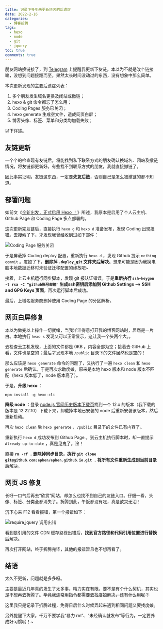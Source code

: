 ```yaml
---
title: 记录下多年未更新博客的后遗症
date: 2022-2-16
categories: 
  - 博客折腾
tags: 
  - hexo
  - node
  - git
  - jquery
toc: true
comments: true
---
```


朋友网站换链接了，到 [Telegram](https://telegram.me/imephen) 上提醒我更新下友链。本以为不就是改个链接嘛，没想到问题接踵而至。果然太长时间没动过的东西，没有想象中那么简单。

本次更新发现的主要后遗症列表：

1. 多个朋友发生域名更换及闭站或撤链；
2. hexo & git 命令都忘了怎么用；
3. Coding Pages 服务已关闭；
4. hexo generate 生成空文件，造成网页白屏；
5. 博客头像、标签、菜单和分类均加载失败；

以下详述。

<!--more-->

## 友链更新

一个个的检查现有友链后，将能找到私下联系方式的朋友确认换域名、闭站及撤链情况，将友链都更新好。有些找不到联系方式的朋友，我就直接撤链了。

因此事实证明，友链这东西，一定要**先友后链**，否则自己是怎么被撤链的都不知道。

## 部署问题

如前文《[全新出发，正式启用 Hexo ！](/2016/hello-hexo/)》所述，我原本是启用了个人云主机、Github Page 和 Coding Page 多点部署的。

这次更新完友链后，直接执行 `hexo g` 和 `hexo d` 准备发布，发现 Coding 出现报错。去搜索了下，才发现我曾经收到过如下邮件：

![Coding Page 服务关闭](https://imephen.pek3b.qingstor.com/b_image/20220216150100.png)

于是屏蔽掉 Coding deploy 配置，重新执行 `hexo d` ，发现 Github 提示 `nothing commit` 。度娘了下，**删除掉 `.deploy_git` 文件夹后解决**。想来可能是因为我换电脑本地数据迁移时未验证迁移配置的缘故吧~

接着，上云主机运行同步脚本，发现 git 报认证错误。于是**重新执行 `ssh-keygen -t rsa -C "github账号邮箱"` 生成ssh密钥后添加到 Github Settings --> SSH and GPG Keys 页面**。再次运行脚本后成功。

最后，上域名服务商删掉使用 Coding Page 的分区解析。

## 网页白屏修复

本以为做完以上操作一切就绪，当我洋洋得意打开我的博客网站时，居然是一片白。本地执行 `hexo s` 发现又可以正常显示，这让我一个头两个大。。

去检查云主机发现，上面的文件都是 0KB ，内容全部为空；接着去 GitHub 上看，文件也是空的；最后才发现本地 `/public` 目录下的文件居然也是空的！

那么应该是 `hexo generate` 命令的问题了，又执行了一遍 `hexo clean` 和 `hexo generate` 后确认。于是再次求助度娘，原来是本地 hexo 版本和 node 版本不匹配（hexo 版本低了，node 版本高了）。

于是，**升级 hexo** ：

```
npm install -g hexo-cli
```

**降级 node** ：登录 [node.js 官网历史版本下载页](https://nodejs.org/en/download/releases/)找到一个 12.x 的版本（我下载的版本是 12.22.10）下载下来，卸载掉本地已安装的 node 后重新安装该版本，然后重新启动。

再次 `hexo clean` 后 `hexo generate` ，`/public` 目录下的文件已有内容了。

重新执行 `hexo d` 成功发布到 Github Page 。到云主机执行脚本时，却一直提示 `Already up-to-date` ，真是见鬼了。淦！

直接 **`rm -rf .` 删除掉同步目录，执行 `git clone git@github.com:ephen/ephen.github.io.git .` 将所有文件重新生成到当前目录**后解决。

## 网页 JS 修复

长吁一口气后再去“欣赏”网站，却怎么也找不到自己的友链入口。仔细一看，头像、标签、分类全都消失了。折腾到此，午饭都没有吃，真是欲哭无泪！

沉下心来 F12 看看报错，第一个报错如下：

![require,jquery 调用出错](https://imephen.pek3b.qingstor.com/b_image/20220216155418.jpg)

看到是引用的文件 CDN 缓存路径出错后，**找到官方路径和代码引用位置进行替换**后解决。

再次打开网站，终于折腾完毕，其他的报错暂且也不想再看了。

## 结语

太久不更新，问题就是多多呀。

主要是最近几年真的发生了太多事，精力实在有限。要不是有个什么契机，其实也是不想再去折腾了。~~毕竟我连常用指令都需要去找度娘解决，还有什么用呢？~~

这里我只是记录下折腾过程，免得日后什么时候弄起来遇到相同问题又要找度娘。

另外提醒下大家，千万不要学我“暴力 rm”、“未经确认就发布”等行为，一定要养成好习惯哟！~